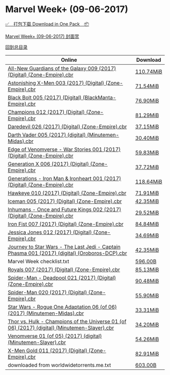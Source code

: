 # Marvel Week+ (09-06-2017)

[✅&emsp;打包下载 Download in One Pack&emsp;📦](https://pan.baidu.com/s/1boXDxON)

[Marvel Week+ (09-06-2017) 封面赏](/https://github.com/alicewish/markdown/blob/master/cover/Marvel-Week-09-06-2017-Covers.md)



[回到总目录](https://github.com/alicewish/markdown/blob/master/Catalogs.md)



Online | Download
--- | ---
[All-New Guardians of the Galaxy 009 (2017) (Digital) (Zone-Empire).cbr](https://github.com/alicewish/markdown/blob/master/comic/All-New-Guardians-of-Galaxy-009-2017-Digital-Zone-Empire-cbr.md) | [110.74MiB](https://pan.baidu.com/s/1boXDxON#list/path=%2FMarvel%20Week%202017%20Q3%2FMarvel%20Week%2B%20%2809-06-2017%29%2F%E3%82%B1%E3%82%B3%E3%82%BF%E3%82%B9%E3%82%A2%E3%82%AD%E3%82%AB%E3%82%BB%E3%82%BB%E3%82%B9%E3%82%AF%E3%82%A4%E3%82%B5%E3%82%B9%E3%82%BB%E3%82%AA%E3%82%AD%E3%82%BB%E3%82%A2%E3%82%A4%E3%82%B5%E3%82%B5%E3%82%B1%E3%82%B3%E3%82%A2%E3%82%AF%E3%82%BB%E3%82%A8%E3%82%B9%E3%82%AF%E3%82%B7%E3%82%BF&parentPath=%2FMarvel%20Week%202017%20Q3)
[Astonishing X-Men 003 (2017) (Digital) (Zone-Empire).cbr](https://github.com/alicewish/markdown/blob/master/comic/Astonishing-X-Men-003-2017-Digital-Zone-Empire-cbr.md) | [71.54MiB](https://pan.baidu.com/s/1boXDxON#list/path=%2FMarvel%20Week%202017%20Q3%2FMarvel%20Week%2B%20%2809-06-2017%29%2F%E3%82%AB%E3%82%B1%E3%82%BF%E3%82%B7%E3%82%BD%E3%82%B1%E3%82%BF%E3%82%AD%E3%82%AD%E3%82%AB%E3%82%BB%E3%82%A8%E3%82%AB%E3%82%A4%E3%82%AA%E3%82%AA%E3%82%BD%E3%82%B9%E3%82%A4%E3%82%BD%E3%82%A2%E3%82%AD%E3%82%A2%E3%82%AF%E3%82%BB%E3%82%B5%E3%82%A2%E3%82%A4%E3%82%BF%E3%82%A2%E3%82%AD%E3%82%AB&parentPath=%2FMarvel%20Week%202017%20Q3)
[Black Bolt 005 (2017) (Digital) (BlackManta-Empire).cbr](https://github.com/alicewish/markdown/blob/master/comic/Black-Bolt-005-2017-Digital-BlackManta-Empire-cbr.md) | [76.90MiB](https://pan.baidu.com/s/1boXDxON#list/path=%2FMarvel%20Week%202017%20Q3%2FMarvel%20Week%2B%20%2809-06-2017%29%2F%E3%82%BD%E3%82%B1%E3%82%AF%E3%82%B5%E3%82%B5%E3%82%BD%E3%82%B5%E3%82%AA%E3%82%AF%E3%82%B1%E3%82%B3%E3%82%A6%E3%82%BB%E3%82%BF%E3%82%A6%E3%82%AD%E3%82%AD%E3%82%AF%E3%82%A6%E3%82%A4%E3%82%A6%E3%82%AD%E3%82%AB%E3%82%B3%E3%82%BD%E3%82%BD%E3%82%AF%E3%82%A2%E3%82%AA%E3%82%A6%E3%82%AA%E3%82%B5&parentPath=%2FMarvel%20Week%202017%20Q3)
[Champions 012 (2017) (Digital) (Zone-Empire).cbr](https://github.com/alicewish/markdown/blob/master/comic/Champions-012-2017-Digital-Zone-Empire-cbr.md) | [81.29MiB](https://pan.baidu.com/s/1boXDxON#list/path=%2FMarvel%20Week%202017%20Q3%2FMarvel%20Week%2B%20%2809-06-2017%29%2F%E3%82%BB%E3%82%B7%E3%82%B1%E3%82%A4%E3%82%BB%E3%82%BF%E3%82%AF%E3%82%A8%E3%82%BF%E3%82%AF%E3%82%AF%E3%82%A2%E3%82%A2%E3%82%A4%E3%82%B9%E3%82%BF%E3%82%B1%E3%82%B1%E3%82%A6%E3%82%A6%E3%82%B1%E3%82%A4%E3%82%BB%E3%82%B9%E3%82%AF%E3%82%B9%E3%82%BB%E3%82%B5%E3%82%A2%E3%82%BD%E3%82%A8%E3%82%A8&parentPath=%2FMarvel%20Week%202017%20Q3)
[Daredevil 026 (2017) (Digital) (Zone-Empire).cbr](https://github.com/alicewish/markdown/blob/master/comic/Daredevil-026-2017-Digital-Zone-Empire-cbr.md) | [37.15MiB](https://pan.baidu.com/s/1boXDxON#list/path=%2FMarvel%20Week%202017%20Q3%2FMarvel%20Week%2B%20%2809-06-2017%29%2F%E3%82%B5%E3%82%B3%E3%82%B5%E3%82%A6%E3%82%BD%E3%82%A8%E3%82%B1%E3%82%B5%E3%82%B3%E3%82%BF%E3%82%B9%E3%82%A2%E3%82%A8%E3%82%B5%E3%82%B9%E3%82%AF%E3%82%A6%E3%82%AA%E3%82%BF%E3%82%A2%E3%82%AD%E3%82%A4%E3%82%AF%E3%82%AA%E3%82%AA%E3%82%BB%E3%82%BB%E3%82%A8%E3%82%B3%E3%82%AB%E3%82%B5%E3%82%AD&parentPath=%2FMarvel%20Week%202017%20Q3)
[Darth Vader 005 (2017) (digital) (Minutemen-Midas).cbr](https://github.com/alicewish/markdown/blob/master/comic/Darth-Vader-005-2017-digital-Minutemen-Midas-cbr.md) | [30.40MiB](https://pan.baidu.com/s/1boXDxON#list/path=%2FMarvel%20Week%202017%20Q3%2FMarvel%20Week%2B%20%2809-06-2017%29%2F%E3%82%BD%E3%82%B9%E3%82%B7%E3%82%A8%E3%82%BB%E3%82%AD%E3%82%BB%E3%82%B5%E3%82%B9%E3%82%BD%E3%82%A8%E3%82%AA%E3%82%BD%E3%82%B1%E3%82%B5%E3%82%B5%E3%82%B1%E3%82%AF%E3%82%A8%E3%82%AF%E3%82%A2%E3%82%B1%E3%82%A4%E3%82%AB%E3%82%B5%E3%82%BF%E3%82%A6%E3%82%BF%E3%82%AD%E3%82%B5%E3%82%B1%E3%82%A8&parentPath=%2FMarvel%20Week%202017%20Q3)
[Edge of Venomverse - War Stories 001 (2017) (Digital) (Zone-Empire).cbr](https://github.com/alicewish/markdown/blob/master/comic/Edge-of-Venomverse-War-Stories-001-2017-Digital-Zone-Empire-cbr.md) | [59.83MiB](https://pan.baidu.com/s/1boXDxON#list/path=%2FMarvel%20Week%202017%20Q3%2FMarvel%20Week%2B%20%2809-06-2017%29%2F%E3%82%AF%E3%82%AA%E3%82%AD%E3%82%B7%E3%82%A2%E3%82%BB%E3%82%A2%E3%82%B3%E3%82%A4%E3%82%A6%E3%82%BF%E3%82%B3%E3%82%BB%E3%82%AF%E3%82%AD%E3%82%BD%E3%82%A2%E3%82%BD%E3%82%B1%E3%82%B9%E3%82%B9%E3%82%B9%E3%82%AD%E3%82%A6%E3%82%A8%E3%82%BB%E3%82%BB%E3%82%AB%E3%82%B1%E3%82%A4%E3%82%A8%E3%82%A6&parentPath=%2FMarvel%20Week%202017%20Q3)
[Generation X 006 (2017) (Digital) (Zone-Empire).cbr](https://github.com/alicewish/markdown/blob/master/comic/Generation-X-006-2017-Digital-Zone-Empire-cbr.md) | [37.72MiB](https://pan.baidu.com/s/1boXDxON#list/path=%2FMarvel%20Week%202017%20Q3%2FMarvel%20Week%2B%20%2809-06-2017%29%2F%E3%82%AB%E3%82%AB%E3%82%A2%E3%82%AA%E3%82%A2%E3%82%BD%E3%82%AD%E3%82%B5%E3%82%AB%E3%82%AF%E3%82%AD%E3%82%B1%E3%82%B1%E3%82%B9%E3%82%A4%E3%82%B3%E3%82%B1%E3%82%AD%E3%82%AA%E3%82%A2%E3%82%A6%E3%82%A8%E3%82%A4%E3%82%BB%E3%82%B3%E3%82%B3%E3%82%A2%E3%82%B9%E3%82%AF%E3%82%BD%E3%82%B5%E3%82%AA&parentPath=%2FMarvel%20Week%202017%20Q3)
[Generations - Iron Man & Ironheart 001 (2017) (Digital) (Zone-Empire).cbr](https://github.com/alicewish/markdown/blob/master/comic/Generations-Iron-Man-Ironheart-001-2017-Digital-Zone-Empire-cbr.md) | [118.64MiB](https://pan.baidu.com/s/1boXDxON#list/path=%2FMarvel%20Week%202017%20Q3%2FMarvel%20Week%2B%20%2809-06-2017%29%2F%E3%82%B1%E3%82%B3%E3%82%A8%E3%82%BD%E3%82%AA%E3%82%AD%E3%82%B7%E3%82%A6%E3%82%A4%E3%82%B3%E3%82%BF%E3%82%B5%E3%82%B5%E3%82%AF%E3%82%AA%E3%82%AD%E3%82%B7%E3%82%B7%E3%82%AD%E3%82%B3%E3%82%B5%E3%82%B1%E3%82%BD%E3%82%A6%E3%82%AB%E3%82%AD%E3%82%A8%E3%82%AF%E3%82%A2%E3%82%BB%E3%82%B7%E3%82%BF&parentPath=%2FMarvel%20Week%202017%20Q3)
[Hawkeye 010 (2017) (Digital) (Zone-Empire).cbr](https://github.com/alicewish/markdown/blob/master/comic/Hawkeye-010-2017-Digital-Zone-Empire-cbr.md) | [71.91MiB](https://pan.baidu.com/s/1boXDxON#list/path=%2FMarvel%20Week%202017%20Q3%2FMarvel%20Week%2B%20%2809-06-2017%29%2F%E3%82%A6%E3%82%B1%E3%82%AA%E3%82%B3%E3%82%A6%E3%82%B3%E3%82%B7%E3%82%B1%E3%82%A4%E3%82%AD%E3%82%B5%E3%82%BD%E3%82%AA%E3%82%AB%E3%82%BF%E3%82%A6%E3%82%AD%E3%82%B7%E3%82%B9%E3%82%BD%E3%82%AB%E3%82%B1%E3%82%B3%E3%82%B5%E3%82%B7%E3%82%BD%E3%82%A8%E3%82%A2%E3%82%B7%E3%82%A6%E3%82%AB%E3%82%A6&parentPath=%2FMarvel%20Week%202017%20Q3)
[Iceman 005 (2017) (Digital) (Zone-Empire).cbr](https://github.com/alicewish/markdown/blob/master/comic/Iceman-005-2017-Digital-Zone-Empire-cbr.md) | [42.35MiB](https://pan.baidu.com/s/1boXDxON#list/path=%2FMarvel%20Week%202017%20Q3%2FMarvel%20Week%2B%20%2809-06-2017%29%2F%E3%82%A2%E3%82%A4%E3%82%B9%E3%82%AF%E3%82%AA%E3%82%AA%E3%82%A8%E3%82%AB%E3%82%BB%E3%82%BD%E3%82%A2%E3%82%A2%E3%82%B7%E3%82%BB%E3%82%AF%E3%82%B7%E3%82%AB%E3%82%BD%E3%82%A2%E3%82%B3%E3%82%B5%E3%82%B5%E3%82%BB%E3%82%A2%E3%82%AF%E3%82%BF%E3%82%BB%E3%82%B3%E3%82%A6%E3%82%B7%E3%82%BD%E3%82%B9&parentPath=%2FMarvel%20Week%202017%20Q3)
[Inhumans - Once and Future Kings 002 (2017) (Digital) (Zone-Empire).cbr](https://github.com/alicewish/markdown/blob/master/comic/Inhumans-Once-Future-Kings-002-2017-Digital-Zone-Empire-cbr.md) | [29.52MiB](https://pan.baidu.com/s/1boXDxON#list/path=%2FMarvel%20Week%202017%20Q3%2FMarvel%20Week%2B%20%2809-06-2017%29%2F%E3%82%B9%E3%82%A2%E3%82%B9%E3%82%A4%E3%82%AA%E3%82%BF%E3%82%A8%E3%82%B1%E3%82%AA%E3%82%AD%E3%82%AA%E3%82%AA%E3%82%B1%E3%82%AD%E3%82%B3%E3%82%AF%E3%82%A4%E3%82%BD%E3%82%AF%E3%82%B3%E3%82%AB%E3%82%B9%E3%82%BF%E3%82%A2%E3%82%B7%E3%82%B9%E3%82%B5%E3%82%B3%E3%82%B7%E3%82%B9%E3%82%B7%E3%82%BF&parentPath=%2FMarvel%20Week%202017%20Q3)
[Iron Fist 007 (2017) (Digital) (Zone-Empire).cbr](https://github.com/alicewish/markdown/blob/master/comic/Iron-Fist-007-2017-Digital-Zone-Empire-cbr.md) | [84.84MiB](https://pan.baidu.com/s/1boXDxON#list/path=%2FMarvel%20Week%202017%20Q3%2FMarvel%20Week%2B%20%2809-06-2017%29%2F%E3%82%B9%E3%82%BB%E3%82%B3%E3%82%A8%E3%82%AF%E3%82%AD%E3%82%BF%E3%82%AA%E3%82%BB%E3%82%AB%E3%82%B7%E3%82%A2%E3%82%AB%E3%82%A4%E3%82%AF%E3%82%AB%E3%82%AF%E3%82%A6%E3%82%AF%E3%82%B1%E3%82%A4%E3%82%AA%E3%82%BB%E3%82%B3%E3%82%A2%E3%82%AA%E3%82%B5%E3%82%BD%E3%82%B1%E3%82%AD%E3%82%A6%E3%82%A6&parentPath=%2FMarvel%20Week%202017%20Q3)
[Jessica Jones 012 (2017) (Digital) (Zone-Empire).cbr](https://github.com/alicewish/markdown/blob/master/comic/Jessica-Jones-012-2017-Digital-Zone-Empire-cbr.md) | [34.69MiB](https://pan.baidu.com/s/1boXDxON#list/path=%2FMarvel%20Week%202017%20Q3%2FMarvel%20Week%2B%20%2809-06-2017%29%2F%E3%82%A4%E3%82%BF%E3%82%B3%E3%82%B3%E3%82%B3%E3%82%BB%E3%82%A6%E3%82%BD%E3%82%B7%E3%82%BB%E3%82%A8%E3%82%BB%E3%82%BD%E3%82%BF%E3%82%AD%E3%82%A2%E3%82%A4%E3%82%A4%E3%82%BF%E3%82%B3%E3%82%AB%E3%82%AB%E3%82%AF%E3%82%BF%E3%82%A8%E3%82%A4%E3%82%B9%E3%82%B7%E3%82%AB%E3%82%AD%E3%82%BF%E3%82%BF&parentPath=%2FMarvel%20Week%202017%20Q3)
[Journey to Star Wars - The Last Jedi - Captain Phasma 001 (2017) (digital) (Oroboros-DCP).cbr](https://github.com/alicewish/markdown/blob/master/comic/Journey-to-Star-Wars-Last-Jedi-Captain-Phasma-001-2017-digital-Oroboros-DCP-cbr.md) | [42.35MiB](https://pan.baidu.com/s/1boXDxON#list/path=%2FMarvel%20Week%202017%20Q3%2FMarvel%20Week%2B%20%2809-06-2017%29%2F%E3%82%B3%E3%82%BB%E3%82%B5%E3%82%BF%E3%82%AA%E3%82%AB%E3%82%BB%E3%82%BB%E3%82%A4%E3%82%BD%E3%82%BD%E3%82%AA%E3%82%AF%E3%82%BD%E3%82%BD%E3%82%B5%E3%82%BF%E3%82%AA%E3%82%BF%E3%82%BF%E3%82%B5%E3%82%A6%E3%82%A4%E3%82%A6%E3%82%BF%E3%82%BF%E3%82%AD%E3%82%BB%E3%82%B5%E3%82%A6%E3%82%A4%E3%82%BD&parentPath=%2FMarvel%20Week%202017%20Q3)
Marvel Week checklist.txt | [596.00B](https://pan.baidu.com/s/1boXDxON#list/path=%2FMarvel%20Week%202017%20Q3%2FMarvel%20Week%2B%20%2809-06-2017%29%2F%E3%82%BD%E3%82%B9%E3%82%B7%E3%82%BB%E3%82%B1%E3%82%BB%E3%82%B5%E3%82%BF%E3%82%B7%E3%82%B7%E3%82%B1%E3%82%B3%E3%82%BF%E3%82%BD%E3%82%AA%E3%82%AD%E3%82%B1%E3%82%AA%E3%82%AD%E3%82%AD%E3%82%A2%E3%82%AD%E3%82%A6%E3%82%BD%E3%82%B3%E3%82%B7%E3%82%BF%E3%82%A4%E3%82%B1%E3%82%B9%E3%82%BD%E3%82%A8&parentPath=%2FMarvel%20Week%202017%20Q3)
[Royals 007 (2017) (Digital) (Zone-Empire).cbr](https://github.com/alicewish/markdown/blob/master/comic/Royals-007-2017-Digital-Zone-Empire-cbr.md) | [85.13MiB](https://pan.baidu.com/s/1boXDxON#list/path=%2FMarvel%20Week%202017%20Q3%2FMarvel%20Week%2B%20%2809-06-2017%29%2F%E3%82%B5%E3%82%A4%E3%82%A8%E3%82%AF%E3%82%B5%E3%82%A6%E3%82%BB%E3%82%BB%E3%82%B3%E3%82%BB%E3%82%AD%E3%82%AF%E3%82%B3%E3%82%BF%E3%82%B5%E3%82%AB%E3%82%A6%E3%82%B9%E3%82%B1%E3%82%AF%E3%82%AB%E3%82%A6%E3%82%B9%E3%82%A4%E3%82%B7%E3%82%AD%E3%82%BF%E3%82%AB%E3%82%B3%E3%82%BF%E3%82%AA%E3%82%AD&parentPath=%2FMarvel%20Week%202017%20Q3)
[Spider-Man - Deadpool 021 (2017) (Digital) (Zone-Empire).cbr](https://github.com/alicewish/markdown/blob/master/comic/Spider-Man-Deadpool-021-2017-Digital-Zone-Empire-cbr.md) | [90.48MiB](https://pan.baidu.com/s/1boXDxON#list/path=%2FMarvel%20Week%202017%20Q3%2FMarvel%20Week%2B%20%2809-06-2017%29%2F%E3%82%B9%E3%82%B1%E3%82%A8%E3%82%B7%E3%82%B5%E3%82%B9%E3%82%AB%E3%82%AA%E3%82%A6%E3%82%BD%E3%82%B9%E3%82%B1%E3%82%AD%E3%82%AB%E3%82%A4%E3%82%B9%E3%82%B9%E3%82%B5%E3%82%BB%E3%82%AF%E3%82%B1%E3%82%A6%E3%82%B1%E3%82%AA%E3%82%B9%E3%82%AD%E3%82%A2%E3%82%B3%E3%82%AB%E3%82%A2%E3%82%BD%E3%82%A8&parentPath=%2FMarvel%20Week%202017%20Q3)
[Spider-Man 020 (2017) (Digital) (Zone-Empire).cbr](https://github.com/alicewish/markdown/blob/master/comic/Spider-Man-020-2017-Digital-Zone-Empire-cbr.md) | [55.90MiB](https://pan.baidu.com/s/1boXDxON#list/path=%2FMarvel%20Week%202017%20Q3%2FMarvel%20Week%2B%20%2809-06-2017%29%2F%E3%82%A4%E3%82%B3%E3%82%AD%E3%82%B5%E3%82%BD%E3%82%AF%E3%82%AF%E3%82%B3%E3%82%A4%E3%82%A4%E3%82%A2%E3%82%B5%E3%82%BD%E3%82%B3%E3%82%B9%E3%82%A4%E3%82%A6%E3%82%BF%E3%82%AB%E3%82%B7%E3%82%AD%E3%82%A2%E3%82%A4%E3%82%BB%E3%82%A6%E3%82%B3%E3%82%BF%E3%82%B5%E3%82%B7%E3%82%B7%E3%82%AA%E3%82%AF&parentPath=%2FMarvel%20Week%202017%20Q3)
[Star Wars - Rogue One Adaptation 06 (of 06) (2017) (Minutemen-Midas).cbr](https://github.com/alicewish/markdown/blob/master/comic/Star-Wars-Rogue-One-Adaptation-06-of-06-2017-Minutemen-Midas-cbr.md) | [33.31MiB](https://pan.baidu.com/s/1boXDxON#list/path=%2FMarvel%20Week%202017%20Q3%2FMarvel%20Week%2B%20%2809-06-2017%29%2F%E3%82%BF%E3%82%AB%E3%82%B9%E3%82%BD%E3%82%B1%E3%82%BF%E3%82%A2%E3%82%A8%E3%82%A4%E3%82%AF%E3%82%B7%E3%82%B3%E3%82%BB%E3%82%B3%E3%82%AA%E3%82%B5%E3%82%BD%E3%82%BF%E3%82%B5%E3%82%B5%E3%82%A4%E3%82%B7%E3%82%AB%E3%82%B1%E3%82%B7%E3%82%B7%E3%82%A4%E3%82%AD%E3%82%BD%E3%82%B7%E3%82%B1%E3%82%B3&parentPath=%2FMarvel%20Week%202017%20Q3)
[Thor vs. Hulk - Champions of the Universe 01 (of 06) (2017) (digital) (Minutemen-Slayer).cbr](https://github.com/alicewish/markdown/blob/master/comic/Thor-vs-Hulk-Champions-of-Universe-01-of-06-2017-digital-Minutemen-Slayer-cbr.md) | [34.20MiB](https://pan.baidu.com/s/1boXDxON#list/path=%2FMarvel%20Week%202017%20Q3%2FMarvel%20Week%2B%20%2809-06-2017%29%2F%E3%82%AB%E3%82%AA%E3%82%A6%E3%82%B5%E3%82%B7%E3%82%B5%E3%82%AB%E3%82%AA%E3%82%B9%E3%82%A2%E3%82%B9%E3%82%AB%E3%82%BD%E3%82%BF%E3%82%A8%E3%82%AB%E3%82%AB%E3%82%BF%E3%82%BD%E3%82%A6%E3%82%B7%E3%82%B7%E3%82%BF%E3%82%A8%E3%82%B3%E3%82%B1%E3%82%B1%E3%82%A2%E3%82%B7%E3%82%AB%E3%82%BF%E3%82%A4&parentPath=%2FMarvel%20Week%202017%20Q3)
[Venomverse 01 (of 05) (2017) (digital) (Minutemen-Slayer).cbr](https://github.com/alicewish/markdown/blob/master/comic/Venomverse-01-of-05-2017-digital-Minutemen-Slayer-cbr.md) | [54.26MiB](https://pan.baidu.com/s/1boXDxON#list/path=%2FMarvel%20Week%202017%20Q3%2FMarvel%20Week%2B%20%2809-06-2017%29%2F%E3%82%B9%E3%82%AF%E3%82%A6%E3%82%B3%E3%82%A8%E3%82%A8%E3%82%BB%E3%82%B3%E3%82%AD%E3%82%A6%E3%82%B5%E3%82%AB%E3%82%B7%E3%82%A8%E3%82%B3%E3%82%B9%E3%82%A2%E3%82%B3%E3%82%B9%E3%82%BD%E3%82%A2%E3%82%BF%E3%82%A8%E3%82%B9%E3%82%B3%E3%82%B9%E3%82%BD%E3%82%B7%E3%82%AD%E3%82%A6%E3%82%AF%E3%82%B3&parentPath=%2FMarvel%20Week%202017%20Q3)
[X-Men Gold 011 (2017) (Digital) (Zone-Empire).cbr](https://github.com/alicewish/markdown/blob/master/comic/X-Men-Gold-011-2017-Digital-Zone-Empire-cbr.md) | [82.91MiB](https://pan.baidu.com/s/1boXDxON#list/path=%2FMarvel%20Week%202017%20Q3%2FMarvel%20Week%2B%20%2809-06-2017%29%2F%E3%82%B3%E3%82%A4%E3%82%B7%E3%82%A6%E3%82%A8%E3%82%B3%E3%82%A8%E3%82%AD%E3%82%BB%E3%82%A8%E3%82%B3%E3%82%B9%E3%82%AD%E3%82%B7%E3%82%B3%E3%82%AA%E3%82%B3%E3%82%BF%E3%82%A4%E3%82%BD%E3%82%B7%E3%82%B5%E3%82%A6%E3%82%B1%E3%82%A6%E3%82%AA%E3%82%AA%E3%82%A2%E3%82%A8%E3%82%A4%E3%82%A2%E3%82%B1&parentPath=%2FMarvel%20Week%202017%20Q3)
downloaded from worldwidetorrents.me.txt | [603.00B](https://pan.baidu.com/s/1boXDxON#list/path=%2FMarvel%20Week%202017%20Q3%2FMarvel%20Week%2B%20%2809-06-2017%29%2F%E3%82%A8%E3%82%AD%E3%82%B9%E3%82%A8%E3%82%BF%E3%82%BB%E3%82%BD%E3%82%B5%E3%82%BD%E3%82%BF%E3%82%BF%E3%82%AF%E3%82%B3%E3%82%AA%E3%82%AF%E3%82%A4%E3%82%A4%E3%82%A2%E3%82%BD%E3%82%B3%E3%82%A8%E3%82%B3%E3%82%B9%E3%82%AA%E3%82%AD%E3%82%AB%E3%82%B9%E3%82%A4%E3%82%BF%E3%82%A4%E3%82%AD%E3%82%A6&parentPath=%2FMarvel%20Week%202017%20Q3)